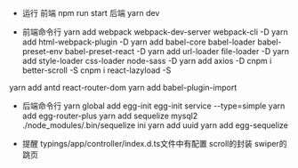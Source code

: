 - 运行
前端 npm run start 
后端 yarn dev

- 前端命令行
yarn add webpack webpack-dev-server webpack-cli -D
yarn add html-webpack-plugin -D
yarn add babel-core babel-loader babel-preset-env babel-preset-react -D
yarn add url-loader file-loader -D
yarn add style-loader css-loader node-sass -D
yarn add axios -D
cnpm i better-scroll -S
cnpm i react-lazyload -S

yarn add antd react-router-dom
yarn add babel-plugin-import

- 后端命令行
yarn global add egg-init
egg-init service --type=simple
yarn add egg-router-plus
yarn add sequelize mysql2
./node_modules/.bin/sequelize ini
yarn add uuid
yarn add egg-sequelize

- 提醒
  typings/app/controller/index.d.ts文件中有配置
  scroll的封装
  swiper的跳页